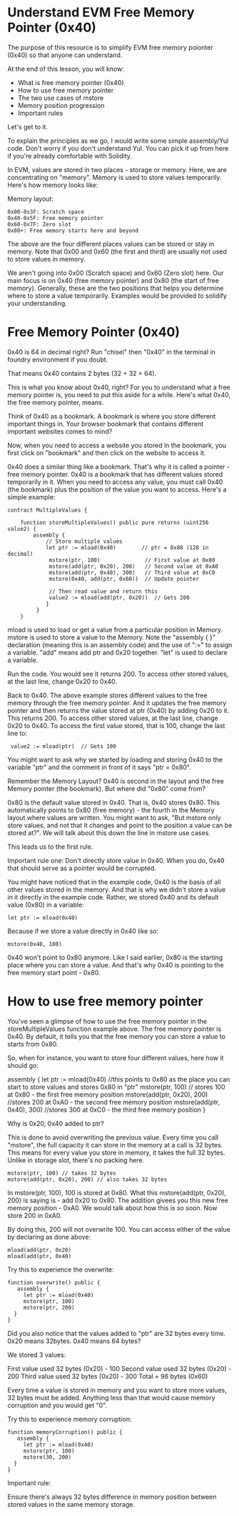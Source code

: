 # Understand EVM Free Memory Pointer (0x40)

The purpose of this resource is to simplify EVM free memory poionter (0x40) so that anyone can understand.

At the end of this lesson, you will know:
- What is free memory pointer (0x40)
- How to use free memory pointer
- The two use cases of mstore
- Memory position progression
- Important rules

Let's get to it.

To explain the principles as we go, I would write some simple assembly/Yul code. Don't worry if you don't understand Yul. You can pick it up from here if you're already comfortable with Solidity.

In EVM, values are stored in two places - storage or memory. Here, we are concentrating on "memory". Memory is used to store values temporarily. Here's how memory looks like:

Memory layout:

```
0x00-0x3F: Scratch space
0x40-0x5F: Free memory pointer
0x60-0x7F: Zero slot
0x80+: Free memory starts here and beyond
```

The above are the four different places values can be stored or stay in memory. Note that 0x00 and 0x60 (the first and third) are usually not used to store values in memory.

We aren't going into 0x00 (Scratch space) and 0x60 (Zero slot) here. Our main focus is on 0x40 (free memory pointer) and 0x80 (the start of free memory). Generally, these are the two positions that helps you determine where to store a value temporarily. Examples would be provided to solidify your understanding.

# Free Memory Pointer (0x40)
0x40 is 64 in decimal right? Run "chisel" then "0x40" in the terminal in foundry environment if you doubt.

That means 0x40 contains 2 bytes (32 + 32 = 64).

This is what you know about 0x40, right? For you to understand what a free memory pointer is, you need to put this aside for a while. Here's what 0x40, the free memory pointer, means.

Think of 0x40 as a bookmark. A bookmark is where you store different important things in.  Your browser bookmark that contains different important websites comes to mind?  

Now, when you need to access a website you stored in the bookmark, you first click on "bookmark" and then click on the website to access it. 

0x40 does a similar thing like a bookmark. That's why it is called a pointer - free memory pointer. 0x40 is a bookmark that has different values stored temporarily in it. When you need to access any value, you must call 0x40 (the bookmark) plus the position of the value you want to access. Here's a simple example:

```
contract MultipleValues {

    function storeMultipleValues() public pure returns (uint256 value2) {
        assembly {
            // Store multiple values
            let ptr := mload(0x40)        // ptr = 0x80 (128 in decimal)
             mstore(ptr, 100)              // First value at 0x80
             mstore(add(ptr, 0x20), 200)   // Second value at 0xA0
             mstore(add(ptr, 0x40), 300)   // Third value at 0xC0
             mstore(0x40, add(ptr, 0x60))  // Update pointer

             // Then read value and return this
             value2 := mload(add(ptr, 0x20))  // Gets 200
            }
         }
    }
```
mload is used to load or get a value from a particular position in Memory. mstore is used to store a value to the Memory. Note the "assembly { }" declaration (meaning this is an assembly code) and the use of ":=" to assign a variable. "add" means add ptr and 0x20 together. "let" is used to declare a variable.

Run the code. You would see it returns 200. To access other stored values, at the last line, change 0x20 to 0x40.

Back to 0x40. The above example stores different values to the free memory through the free memory pointer. And it updates the free memory pointer and then returns the value stored at ptr (0x40) by adding 0x20 to it. This returns 200. To access other stored values, at the last line, change 0x20 to 0x40. To access the first value stored, that is 100, change the last line to:

```
 value2 := mload(ptr)  // Gets 100
```
You might want to ask why we started by loading and storing 0x40 to the variable "ptr" and the comment in front of it says "ptr = 0x80". 

Remember the Memory Layout? 0x40 is second in the layout and the free Memory pointer (the bookmark). But where did "0x80" come from?

0x80 is the default value stored in 0x40. That is, 0x40 stores 0x80. This automatically points to 0x80 (free memory) - the fourth in the Memory layout where values are written. You might want to ask, "But mstore only store values, and not that it changes and point to the position a value can be stored at?". We will talk about this down the line in mstore use cases.

This leads us to the first rule.

Important rule one:
Don't directly store value in 0x40. When you do, 0x40 that should serve as a pointer would be corrupted. 

You might have noticed that in the example code, 0x40 is the basis of all other values stored in the memory. And that is why we didn't store a value in it directly in the example code. Rather, we stored 0x40 and its default value (0x80) in a variable:

```
let ptr := mload(0x40) 
```
Because if we store a value directly in 0x40 like so:

```
mstore(0x40, 100)
```
0x40 won't point to 0x80 anymore. Like I said earlier, 0x80 is the starting place where you can store a value. And that's why 0x40 is pointing to the free memory start point - 0x80.

# How to use free memory pointer
You've seen a glimpse of how to use the free memory pointer in the storeMultipleValues function example above. The free memory pointer is 0x40. By default, it tells you that the free memory you can store a value to starts from 0x80. 

So, when for instance, you want to store four different values, here how it should go:

assembly {
let ptr := mload(0x40) //this points to 0x80 as the place you can start to store values and stores 0x80 in "ptr"
mstore(ptr, 100) // stores 100 at 0x80 - the first free memory position
mstore(add(ptr, 0x20), 200) //stores 200 at 0xA0 - the second free memory position
mstore(add(ptr, 0x40), 300) //stores 300 at 0xC0 - the third free memory position
}

Why is 0x20, 0x40 added to ptr?

This is done to avoid overwriting the previous value. Every time you call "mstore", the full capacity it can store in the memory at a call is 32 bytes. This means for every value you store in memory, it takes the full 32 bytes. Unlike in storage slot, there's no packing here.

```
mstore(ptr, 100) // takes 32 bytes
mstore(add(ptr, 0x20), 200) // also takes 32 bytes
```

In mstore(ptr, 100), 100 is stored at 0x80. What this mstore(add(ptr, 0x20), 200) is saying is - add 0x20 to 0x80. The addition givees you this new free memory position - 0xA0. We would talk about how this is so soon. Now store 200 in 0xA0.

By doing this, 200 will not overwrite 100. You can access either of the value by declaring as done above:

```
mload(add(ptr, 0x20)
mload(add(ptr, 0x40)
```
Try this to experience the overwrite:

```
function overwrite() public {
   assembly {
     let ptr := mload(0x40)
     mstore(ptr, 100)
     mstore(ptr, 200)
  }
}
```
Did you also notice that the values added to "ptr" are 32 bytes every time. 0x20 means 32bytes. 0x40 means 64 bytes?

We stored 3 values:

First value used 32 bytes (0x20) - 100
Second value used 32 bytes (0x20) - 200
Third value used 32 bytes (0x20) - 300
Total = 96 bytes (0x60)

Every time a value is stored in memory and you want to store more values, 32 bytes must be added. Anything less than that would cause memory corruption and you would get "0".

Try this to experience memory corruption:

```
function memoryCorruption() public {
   assembly {
     let ptr := mload(0x40)
     mstore(ptr, 100)
     mstore(30, 200)
  }
}
```
Important rule:

Ensure there's always 32 bytes difference in memory position between stored values in the same memory storage.
















